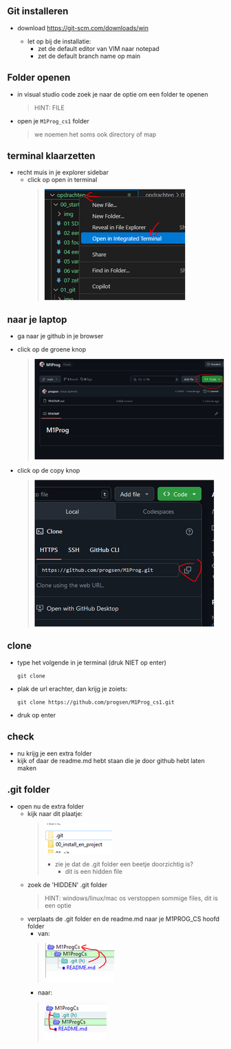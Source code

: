 
## Git installeren

- download https://git-scm.com/downloads/win

    - let op bij de installatie:
        - zet de default editor van VIM naar notepad
        - zet de default branch name op main

## Folder openen

- in visual studio code zoek je naar de optie om een folder te openen
    > HINT: FILE

- open je `M1Prog_cs1` folder
    > we noemen het soms ook directory of map


## terminal klaarzetten

- recht muis in je explorer sidebar
    - click op open in terminal
        > ![](img/terminal.PNG)

## naar je laptop

- ga naar je github in je browser

- click op de groene knop
    > ![](img/code.PNG)

- click op de copy knop
    > ![](img/copy.PNG)

## clone 

- type het volgende in je terminal (druk NIET op enter)
    ```
    git clone
    ```
- plak de url erachter, dan krijg je zoiets:
    ```
    git clone https://github.com/progsen/M1Prog_cs1.git
    ```
- druk op enter


## check

- nu krijg je een extra folder
- kijk of daar de readme.md hebt staan die je door github hebt laten maken

## .git folder

- open nu de extra folder
    - kijk naar dit plaatje:
        > ![](img/verstoptgit.PNG)
        >- zie je dat de .git folder een beetje doorzichtig is?
        >   - dit is een hidden file
    - zoek de 'HIDDEN' .git folder
        > HINT: windows/linux/mac os verstoppen sommige files, dit is een optie
    - verplaats de .git folder en de readme.md naar je M1PROG_CS hoofd folder
        - van:
        > ![](img/verplaats1.PNG)
        - naar:
        > ![](img/verplaats2.PNG)
        